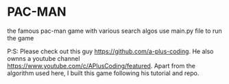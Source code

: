# PAC-MAN
the famous pac-man game with  various search algos
use main.py file to run the game

P:S: Please check out this guy https://github.com/a-plus-coding. He also ownns a youtube channel https://www.youtube.com/c/APlusCoding/featured. Apart from the algorithm used here, I built this game following his tutorial and repo.
